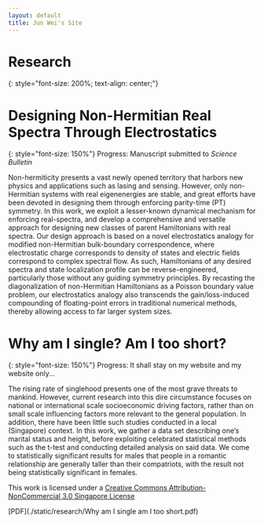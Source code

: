 ```yaml
---
layout: default
title: Jun Wei's Site
---
```


# Research
{: style="font-size: 200%; text-align: center;"}

# Designing Non-Hermitian Real Spectra Through Electrostatics
{: style="font-size: 150%"}
Progress: Manuscript submitted to <em>Science Bulletin</em>

Non-hermiticity presents a vast newly opened territory that harbors new physics and applications such as lasing and sensing. However, only non-Hermitian systems with real eigenenergies are stable, and great efforts have been devoted in designing them through enforcing parity-time (PT) symmetry. In this work, we exploit a lesser-known dynamical mechanism for enforcing real-spectra, and develop a comprehensive and versatile approach for designing new classes of parent Hamiltonians with real spectra. Our design approach is based on a novel electrostatics analogy for modified non-Hermitian bulk-boundary correspondence, where electrostatic charge corresponds to density of states and electric fields correspond to complex spectral flow. As such, Hamiltonians of any desired spectra and state localization profile can be reverse-engineered, particularly those without any guiding symmetry principles. By recasting the diagonalization of non-Hermitian Hamiltonians as a Poisson boundary value problem, our electrostatics analogy also transcends the gain/loss-induced compounding of floating-point errors in traditional numerical methods, thereby allowing access to far larger system sizes.

# Why am I single? Am I too short?
{: style="font-size: 150%"}
Progress: It shall stay on my website and my website only...

The rising rate of singlehood presents one of the most grave threats to mankind. However, current research into this dire circumstance focuses on national or international scale socioeconomic driving factors, rather than on small scale influencing factors more relevant to the general population. In addition, there have been little such studies conducted in a local (Singapore) context. In this work, we gather a data set describing one’s marital status and height, before exploiting celebrated statistical methods such as the t-test and conducting detailed analysis on said data. We come to statistically significant results for males that people in a romantic relationship are generally taller than their compatriots, with the result not being statistically significant in females.

This work is licensed under a [Creative Commons Attribution-NonCommercial 3.0 Singapore License](https://creativecommons.org/licenses/by-nc/3.0/sg/legalcode)

[PDF](./static/research/Why am I single am I too short.pdf)